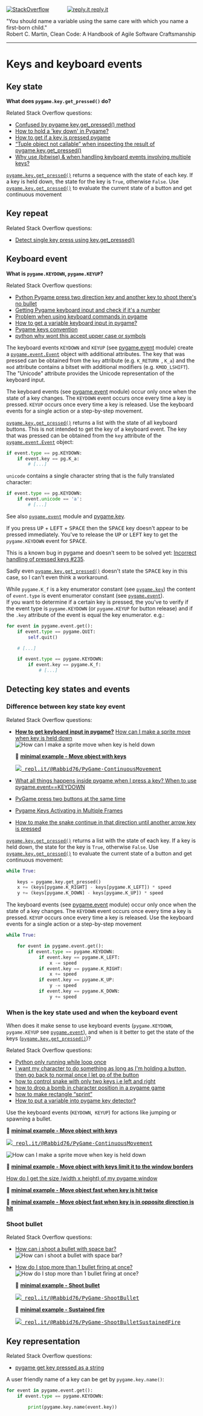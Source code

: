 [![StackOverflow](https://stackexchange.com/users/flair/7322082.png)](https://stackoverflow.com/users/5577765/rabbid76?tab=profile) &nbsp;&nbsp;&nbsp;&nbsp;&nbsp;&nbsp;&nbsp;&nbsp;&nbsp;&nbsp; [![reply.it](../../resource/logo/Repl_it_logo_80.png) reply.it](https://repl.it/repls/folder/PyGame%20Examples)

"You should name a variable using the same care with which you name a first-born child."  
Robert C. Martin, Clean Code: A Handbook of Agile Software Craftsmanship

---

# Keys and keyboard events

## Key state

**What does `pygame.key.get_pressed()` do?**

Related Stack Overflow questions:

- [Confused by pygame key.get_pressed() method](https://stackoverflow.com/questions/59457872/confused-by-pygame-key-get-pressed-method/65367962#65367962)
- [How to hold a 'key down' in Pygame?](https://stackoverflow.com/questions/63816977/how-to-hold-a-key-down-in-pygame/63817093#63817093)
- [How to get if a key is pressed pygame](https://stackoverflow.com/questions/59830738/how-to-get-if-a-key-is-pressed-pygame/59831073#59831073)
- [“Tuple object not callable” when inspecting the result of pygame.key.get_pressed()](https://stackoverflow.com/questions/62666910/tuple-object-not-callable-when-inspecting-the-result-of-pygame-key-get-pressed/62669811#62669811)
- [Why use (bitwise) & when handling keyboard events involving multiple keys?](https://stackoverflow.com/questions/65219618/why-use-bitwise-when-handling-keyboard-events-involving-multiple-keys/65219714#65219714)

[`pygame.key.get_pressed()`](https://www.pygame.org/docs/ref/key.html#pygame.key.get_pressed) returns a sequence with the state of each key. If a key is held down, the state for the key is `True`, otherwise `False`. Use [`pygame.key.get_pressed()`](https://www.pygame.org/docs/ref/key.html#pygame.key.get_pressed) to evaluate the current state of a button and get continuous movement

## Key repeat

Related Stack Overflow questions:

- [Detect single key press using key.get_pressed()](https://stackoverflow.com/questions/65266365/detect-single-key-press-using-key-get-pressed/65267063#65267063)

## Keyboard event

**What is `pygame.KEYDOWN`, `pygame.KEYUP`?**

Related Stack Overflow questions:

- [Python Pygame press two direction key and another key to shoot there's no bullet](https://stackoverflow.com/questions/59004524/python-pygame-press-two-direction-key-and-another-key-to-shoot-theres-no-bullet/59005776#59005776)
- [Getting Pygame keyboard input and check if it's a number](https://stackoverflow.com/questions/64124050/getting-pygame-keyboard-input-and-check-if-its-a-number/64124342#64124342)
- [Problem when using keyboard commands in pygame](https://stackoverflow.com/questions/58299480/problem-when-using-keyboard-commands-in-pygame/58307655#58307655)
- [How to get a variable keyboard input in pygame?](https://stackoverflow.com/questions/63449626/how-to-get-a-variable-keyboard-input-in-pygame/63449886#63449886)
- [Pygame keys convention](https://stackoverflow.com/questions/64651122/pygame-keys-convention/64651187#64651187)  
- [python why wont this accept upper case or symbols](https://stackoverflow.com/questions/16422264/python-why-wont-this-accept-upper-case-or-symbols/65335937#65335937)

The keyboard events `KEYDOWN` and `KEYUP` (see [pygame.event](https://www.pygame.org/docs/ref/event.html) module) create a [`pygame.event.Event`](https://www.pygame.org/docs/ref/event.html#pygame.event.Event) object with additional attributes. The key that was pressed can be obtained from the `key` attribute (e.g. `K_RETURN `, `K_a`) and the `mod` attribute contains a bitset with additional modifiers (e.g. `KMOD_LSHIFT`). The "Unicode" attribute provides the Unicode representation of the keyboard input.

The keyboard events (see [pygame.event](https://www.pygame.org/docs/ref/event.html) module) occur only once when the state of a key changes. The `KEYDOWN` event occurs once every time a key is pressed. `KEYUP` occurs once every time a key is released. Use the keyboard events for a single action or a step-by-step movement.

[`pygame.key.get_pressed()`](https://www.pygame.org/docs/ref/key.html) returns a list with the state of all keyboard buttons. This is not intended to get the key of a keyboard event. The key that was pressed can be obtained from the `key` attribute of the [`pygame.event.Event`](https://www.pygame.org/docs/ref/event.html#pygame.event.Event) object:

```py
if event.type == pg.KEYDOWN:
    if event.key == pg.K_a:
        # [...]
```

`unicode` contains a single character string that is the fully translated character:

```py
if event.type == pg.KEYDOWN:
    if event.unicode == 'a':
        # [...]
```

See also [`pygame.event`](https://www.pygame.org/docs/ref/event.html) module and [pygame.key](https://www.pygame.org/docs/ref/key.html).

If you press <kbd>UP</kbd> + <kbd>LEFT</kbd> + <kbd>SPACE</kbd> then the <kbd>SPACE</kbd> key doesn't appear to be pressed immediately. You've to release the <kbd>UP</kbd> or <kbd>LEFT</kbd> key to get the `pygame.KEYDOWN` event for <kbd>SPACE</kbd>.  

This is a known bug in pygame and doesn't seem to be solved yet: [Incorrect handling of pressed keys #235](https://github.com/pygame/pygame/issues/235).

Sadly even [`pygame.key.get_pressed()`](https://www.pygame.org/docs/ref/key.html#pygame.key.get_pressed) doesn't state the <kbd>SPACE</kbd> key in this case, so I can't even think a workaround.

While `pygame.K_f` is a key enumerator constant (see [`pygame.key`](https://www.pygame.org/docs/ref/key.html)) the content of `event.type` is event enumerator constant (see [`pygame.event`](https://www.pygame.org/docs/ref/event.html)).  
If you want to determine if a certain key is pressed, the you've to verify if the event type is `pygame.KEYDOWN` (or `pygame.KEYUP` for button release) and if the `.key` attribute of the event is equal the key enumerator. e.g.:

```py
for event in pygame.event.get():
    if event.type == pygame.QUIT:
        self.quit()

    # [...]

    if event.type == pygame.KEYDOWN:
        if event.key == pygame.K_f:
            # [...]
```

## Detecting key states and events

### Difference between key state key event

Related Stack Overflow questions:

- **[How to get keyboard input in pygame?](https://stackoverflow.com/questions/16044229/how-to-get-keyboard-input-in-pygame/64494842#64494842)**
  [How can I make a sprite move when key is held down](https://stackoverflow.com/questions/9961563/how-can-i-make-a-sprite-move-when-key-is-held-down)  
  ![How can I make a sprite move when key is held down](https://i.stack.imgur.com/S24dj.gif)

  :scroll: **[minimal example - Move object with keys](../../examples/minimal_examples/pygame_minimal_move_object.py)**

  <kbd>[![](https://i.stack.imgur.com/5jD0C.png) repl.it/@Rabbid76/PyGame-ContinuousMovement](https://repl.it/@Rabbid76/PyGame-ContinuousMovement#main.py)</kbd>

- [What all things happens inside pygame when I press a key? When to use pygame.event==KEYDOWN](https://stackoverflow.com/questions/63050139/what-all-things-happens-inside-pygame-when-i-press-a-key-when-to-use-pygame-eve/63056690#63056690)
- [PyGame press two buttons at the same time](https://stackoverflow.com/questions/59181962/pygame-press-two-buttons-at-the-same-time/59182228#59182228)
- [Pygame Keys Activating in Multiple Frames](https://stackoverflow.com/questions/64540381/pygame-keys-activating-in-multiple-frames/64540554#64540554)
- [How to make the snake continue in that direction until another arrow key is pressed](https://stackoverflow.com/questions/64902377/how-to-make-the-snake-continue-in-that-direction-until-another-arrow-key-is-pres/64902458#64902458)

[`pygame.key.get_pressed()`](https://www.pygame.org/docs/ref/key.html#pygame.key.get_pressed) returns a list with the state of each key. If a key is held down, the state for the key is `True`, otherwise `False`. Use [`pygame.key.get_pressed()`](https://www.pygame.org/docs/ref/key.html#pygame.key.get_pressed) to evaluate the current state of a button and get continuous movement:

```py
while True:

    keys = pygame.key.get_pressed()
    x += (keys[pygame.K_RIGHT] - keys[pygame.K_LEFT]) * speed
    y += (keys[pygame.K_DOWN] - keys[pygame.K_UP]) * speed
```

The keyboard events (see [pygame.event](https://www.pygame.org/docs/ref/event.html) module) occur only once when the state of a key changes. The `KEYDOWN` event occurs once every time a key is pressed. `KEYUP` occurs once every time a key is released. Use the keyboard events for a single action or a step-by-step movement

```py
while True:

    for event in pygame.event.get():
        if event.type == pygame.KEYDOWN:
            if event.key == pygame.K_LEFT:
                x -= speed
            if event.key == pygame.K_RIGHT:
                x += speed
            if event.key == pygame.K_UP:
                y -= speed
            if event.key == pygame.K_DOWN:
                y += speed
```

### When is the key state used and when the keyboard event

When does it make sense to use keyboard events (`pygame.KEYDOWN`, `pygame.KEYUP` see [`pygame.event`](https://www.pygame.org/docs/ref/event.html)), and when is it better to get the state of the keys ([`pygame.key.get_pressed()`](https://www.pygame.org/docs/ref/key.html))?

Related Stack Overflow questions:

- [Python only running while loop once](https://stackoverflow.com/questions/59706667/python-only-running-while-loop-once/59706711#59706711)
- [I want my character to do something as long as I'm holding a button, then go back to normal once I let go of the button](https://stackoverflow.com/questions/60741355/i-want-my-character-to-do-something-as-long-as-im-holding-a-button-then-go-bac/60742556#60742556)
- [how to control snake with only two keys i.e left and right](https://stackoverflow.com/questions/61862293/how-to-control-snake-with-only-two-keys-i-e-left-and-right/61863664#61863664)
- [how to drop a bomb in character position in a pygame game](https://stackoverflow.com/questions/62066092/how-to-drop-a-bomb-in-character-position-in-a-pygame-game/62067605#62067605)
- [how to make rectangle “sprint”](https://stackoverflow.com/questions/64209885/how-to-make-rectangle-sprint/64209944#64209944)
- [How to put a variable into pygame key detector?](https://stackoverflow.com/questions/64717181/how-to-put-a-variable-into-pygame-key-detector)

Use the keyboard events (`KEYDOWN`,` ​​KEYUP`) for actions like jumping or spawning a bullet.

:scroll: **[minimal example - Move object with keys](../../examples/minimal_examples/pygame_minimal_move_object.py)**

<kbd>[![](https://i.stack.imgur.com/5jD0C.png) repl.it/@Rabbid76/PyGame-ContinuousMovement](https://repl.it/@Rabbid76/PyGame-ContinuousMovement#main.py)</kbd>

![How can I make a sprite move when key is held down](https://i.stack.imgur.com/S24dj.gif)

:scroll: **[minimal example - Move object with keys limit it to the window borders](../../examples/minimal_examples/pygame_minimal_move_object_limit_window.py)**

[How do I get the size (width x height) of my pygame window](https://i.stack.imgur.com/xMMCz.gif)

:scroll: **[minimal example - Move object fast when key is hit twice](../../examples/minimal_examples/pygame_minimal_move_object_fast_on_key_twice.py)**

:scroll: **[minimal example - Move object fast when key is in opposite direction is hit](../../examples/minimal_examples/pygame_minimal_move_object_slow_on_opposite_key.py)**

### Shoot bullet

Related Stack Overflow questions:

- [How can i shoot a bullet with space bar?](https://stackoverflow.com/questions/59687250/how-can-i-shoot-a-bullet-with-space-bar/59689297#59689297)  
  ![How can i shoot a bullet with space bar?](https://i.stack.imgur.com/2sp5D.gif)

- [How do I stop more than 1 bullet firing at once?](https://stackoverflow.com/questions/60122492/how-do-i-stop-more-than-1-bullet-firing-at-once/60125448#60125448)  
  ![How do I stop more than 1 bullet firing at once?](https://i.stack.imgur.com/W6lzh.gif)

  :scroll: **[minimal example - Shoot bullet](../../examples/minimal_examples/pygame_minimal_shoot_bullet.py)**

  <kbd>[![](https://i.stack.imgur.com/5jD0C.png) repl.it/@Rabbid76/PyGame-ShootBullet](https://repl.it/@Rabbid76/PyGame-ShootBullet#main.py)</kbd>

  :scroll: **[minimal example - Sustained fire](../../examples/minimal_examples/pygame_minimal_shoot_bullet_sustained_fire.py)**

  <kbd>[![](https://i.stack.imgur.com/5jD0C.png) repl.it/@Rabbid76/PyGame-ShootBulletSustainedFire](https://repl.it/@Rabbid76/PyGame-ShootBulletSustainedFire#main.py)</kbd>

## Key representation

Related Stack Overflow questions:

- [pygame get key pressed as a string](https://stackoverflow.com/questions/59935639/pygame-get-key-pressed-as-a-string/59935886#59935886)  

A user friendly name of a key can be get by `pygame.key.name()`:

```py
for event in pygame.event.get():
    if event.type == pygame.KEYDOWN:

        print(pygame.key.name(event.key))
```
